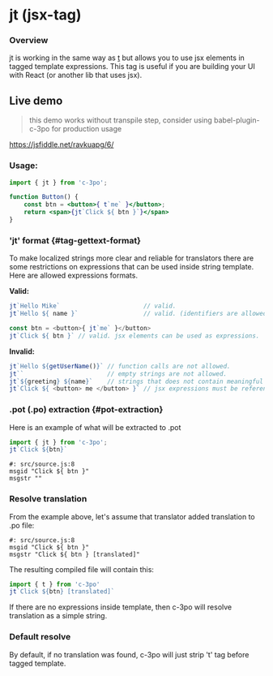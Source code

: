 # jt \(jsx-tag\)

### Overview
jt is working in the same way as [t](tag-gettext--t-.md) but allows you to
use jsx elements in tagged template expressions.
This tag is useful if you are building your UI with React (or another lib that uses jsx).

## Live demo
> this demo works without transpile step, consider using babel-plugin-c-3po for production usage

https://jsfiddle.net/ravkuapg/6/

### Usage:

```jsx
import { jt } from 'c-3po';

function Button() {
    const btn = <button>{ t`me` }</button>;
    return <span>{jt`Click ${ btn }`}</span>
}
```

### 'jt' format {#tag-gettext-format}

To make localized strings more clear and reliable for translators there are some restrictions on expressions that can be used inside string template. Here are allowed expressions formats.

**Valid:**

```js
jt`Hello Mike`                       // valid.
jt`Hello ${ name }`                  // valid. (identifiers are allowed)

const btn = <button>{ jt`me` }</button>
jt`Click ${ btn }` // valid. jsx elements can be used as expressions.
```

**Invalid:**

```js
jt`Hello ${getUserName()}` // function calls are not allowed.
jt``                       // empty strings are not allowed.
jt`${greeting} ${name}`    // strings that does not contain meaningful information are not allowed.
jt`Click ${ <button> me </button> }` // jsx expressions must be referenced through a variables 
```

### .pot \(.po\) extraction {#pot-extraction}

Here is an example of what will be extracted to .pot

```js
import { jt } from 'c-3po';
jt`Click ${btn}`
```

```po
#: src/source.js:8
msgid "Click ${ btn }"
msgstr ""
```

### Resolve translation

From the example above, let's assume that translator added translation to .po file:

```po
#: src/source.js:8
msgid "Click ${ btn }"
msgstr "Click ${ btn } [translated]"
```

The resulting compiled file will contain this:

```js
import { t } from 'c-3po'
jt`Click ${btn} [translated]`
```

If there are no expressions inside template, then c-3po will resolve translation as a simple string.

### Default resolve

By default, if no translation was found, c-3po will just strip 't' tag before tagged template.


